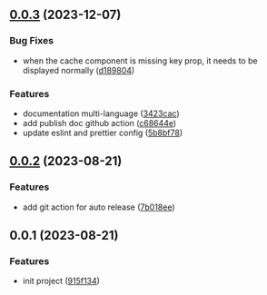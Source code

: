## [0.0.3](https://github.com/lipans/react-vueable/compare/v0.0.2...v0.0.3) (2023-12-07)

### Bug Fixes

- when the cache component is missing key prop, it needs to be displayed normally ([d189804](https://github.com/lipans/react-vueable/commit/d18980453d7371f223452aedc1f72b51796f9a77))

### Features

- documentation multi-language ([3423cac](https://github.com/lipans/react-vueable/commit/3423cac8e18b2ceb805f27fcd3d282ad23dfe270))
- add publish doc github action ([c68644e](https://github.com/lipans/react-vueable/commit/c68644e8c45f4f20a13ecc97e6b0bdec511cb3a7))
- update eslint and prettier config ([5b8bf78](https://github.com/lipans/react-vueable/commit/5b8bf7807f2216f128be083a7d458b007608b35b))

## [0.0.2](https://github.com/lipans/react-vueable/compare/v0.0.1...v0.0.2) (2023-08-21)

### Features

- add git action for auto release ([7b018ee](https://github.com/lipans/react-vueable/commit/7b018eed73651e3b6b6185373be07eb9c55eec07))

## 0.0.1 (2023-08-21)

### Features

- init project ([915f134](https://github.com/lipans/react-vueable/commit/915f134dcb9f3b2960a57185fd50394dcd8c4f1f))
